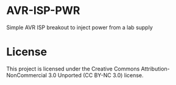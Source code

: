 # AVR-ISP-PWR

Simple AVR ISP breakout to inject power from a lab supply

# License

This project is licensed under the Creative Commons Attribution-NonCommercial 3.0 Unported (CC BY-NC 3.0) license.
